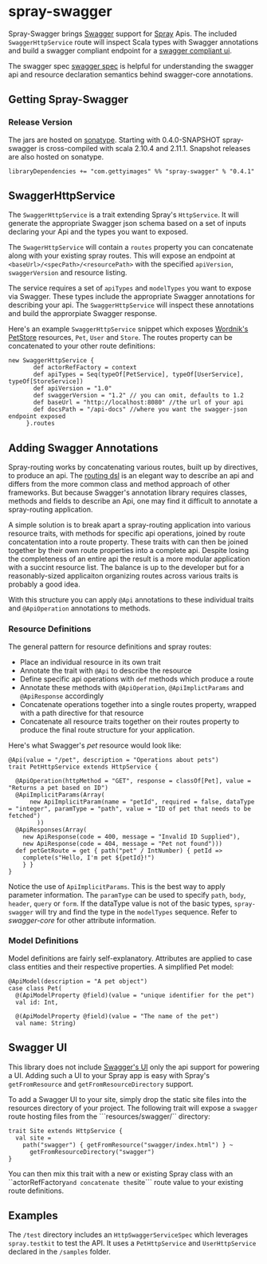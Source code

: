 # spray-swagger

Spray-Swagger brings [Swagger](https://github.com/wordnik/swagger-core) support for [Spray](http://spray.io) Apis. The included ```SwaggerHttpService``` route will inspect Scala types with Swagger annotations and build a swagger compliant endpoint for a [swagger compliant ui](https://github.com/wordnik/swagger-ui).

The swagger spec [swagger spec](https://github.com/wordnik/swagger-spec/blob/master/versions/1.2.md) is helpful for understanding the swagger api and resource declaration semantics behind swagger-core annotations.

## Getting Spray-Swagger

### Release Version

The jars are hosted on [sonatype](https://oss.sonatype.org). Starting with 0.4.0-SNAPSHOT 
spray-swagger is cross-compiled with scala 2.10.4 and 2.11.1. Snapshot releases are also hosted on sonatype. 

```
libraryDependencies += "com.gettyimages" %% "spray-swagger" % "0.4.1"
```

## SwaggerHttpService

The ```SwaggerHttpService``` is a trait extending Spray's ```HttpService```. It will generate the appropriate Swagger json schema based on a set of inputs declaring your Api and the types you want to exposed.

The  ```SwagerHttpService``` will contain a ```routes``` property you can concatenate along with your existing spray routes. This will expose an endpoint at ```<baseUrl>/<specPath>/<resourcePath>``` with the specified ```apiVersion```, ```swaggerVersion``` and resource listing.

The service requires a set of ```apiTypes``` and ```modelTypes``` you want to expose via Swagger. These types include the appropriate Swagger annotations for describing your api. The ```SwaggerHttpService``` will inspect these annotations and build the approrpiate Swagger response.

Here's an example ```SwaggerHttpService``` snippet which exposes [Wordnik's PetStore](http://swagger.wordnik.com/) resources, ```Pet```, ```User``` and ```Store```. The routes property can be concatenated to your other route definitions:

```
new SwaggerHttpService {
       def actorRefFactory = context
       def apiTypes = Seq(typeOf[PetService], typeOf[UserService], typeOf[StoreService])
       def apiVersion = "1.0"
       def swaggerVersion = "1.2" // you can omit, defaults to 1.2
       def baseUrl = "http://localhost:8080" //the url of your api
       def docsPath = "/api-docs" //where you want the swagger-json endpoint exposed
     }.routes
```

## Adding Swagger Annotations

Spray-routing works by concatenating various routes, built up by directives, to produce an api. The [routing dsl](http://spray.io/documentation/1.2.1/spray-routing/) is an elegant way to describe an api and differs from the more common class and method approach of other frameworks. But because Swagger's annotation library requires classes, methods and fields to describe an Api, one may find it difficult to annotate a spray-routing application.

A simple solution is to break apart a spray-routing application into various resource traits, with methods for specific api operations, joined by route concatentation into a route property. These traits with can then be joined together by their own route properties into a complete api. Despite losing the completeness of an entire api the result is a more modular application with a succint resource list. The balance is up to the developer but for a reasonably-sized applicaiton organizing routes across various traits is probably a good idea.

With this structure you can apply ```@Api``` annotations to these individual traits and ```@ApiOperation``` annotations to methods.

### Resource Definitions

The general pattern for resource definitions and spray routes:

* Place an individual resource in its own trait
* Annotate the trait with ```@Api``` to describe the resource
* Define specific api operations with ```def``` methods which produce a route
* Annotate these methods with ```@ApiOperation```, ```@ApiImplictParams``` and ```@ApiResponse``` accordingly
* Concatenate operations together into a single routes property, wrapped with a path directive for that resource
* Concatenate all resource traits together on their routes property to produce the final route structure for your application.

Here's what Swagger's *pet* resource would look like:

```
@Api(value = "/pet", description = "Operations about pets")
trait PetHttpService extends HttpService {

  @ApiOperation(httpMethod = "GET", response = classOf[Pet], value = "Returns a pet based on ID")
  @ApiImplicitParams(Array(
      new ApiImplicitParam(name = "petId", required = false, dataType = "integer", paramType = "path", value = "ID of pet that needs to be fetched")
        ))
  @ApiResponses(Array(
    new ApiResponse(code = 400, message = "Invalid ID Supplied"),
    new ApiResponse(code = 404, message = "Pet not found")))
  def petGetRoute = get { path("pet" / IntNumber) { petId =>
    complete(s"Hello, I'm pet ${petId}!")
    } }
}
```

Notice the use of ```ApiImplicitParams```. This is the best way to apply parameter information. The ```paramType``` can be used to specify ```path```, ```body```, ```header```, ```query``` or ```form```. If the dataType value is not of the basic types, ```spray-swagger``` will try and find the type in the ```modelTypes``` sequence. Refer to *swagger-core* for other attribute information.

### Model Definitions

Model definitions are fairly self-explanatory. Attributes are applied to case class entities and their respective properties. A simplified Pet model:

```
@ApiModel(description = "A pet object")
case class Pet(
  @(ApiModelProperty @field)(value = "unique identifier for the pet")
  val id: Int,

  @(ApiModelProperty @field)(value = "The name of the pet")
  val name: String)
```

## Swagger UI

This library does not include [Swagger's UI](https://github.com/wordnik/swagger-ui) only the api support for powering a UI. Adding such a UI to your Spray app is easy with Spray's ```getFromResource``` and ```getFromResourceDirectory``` support.

To add a Swagger UI to your site, simply drop the static site files into the resources directory of your project. The following trait will expose a ```swagger``` route hosting files from the ```resources/swagger/`` directory: 

```
trait Site extends HttpService {
  val site =
    path("swagger") { getFromResource("swagger/index.html") } ~
      getFromResourceDirectory("swagger")
}
```

You can then mix this trait with a new or existing Spray class with an ``actorRefFactory``` and concatenate the ```site``` route value to your existing route definitions.

## Examples

The ```/test``` directory includes an ```HttpSwaggerServiceSpec``` which leverages ```spray.testkit``` to test the API. It uses a ```PetHttpService``` and ```UserHttpService``` declared in the ```/samples``` folder. 
